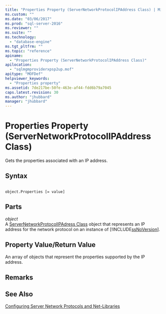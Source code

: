 ```yaml
---
title: "Properties Property (ServerNetworkProtocolIPAddress Class) | Microsoft Docs"
ms.custom: ""
ms.date: "03/06/2017"
ms.prod: "sql-server-2016"
ms.reviewer: ""
ms.suite: ""
ms.technology: 
  - "database-engine"
ms.tgt_pltfrm: ""
ms.topic: "reference"
apiname: 
  - "Properties Property (ServerNetworkProtocolIPAddress Class)"
apilocation: 
  - "sqlmgmproviderxpsp2up.mof"
apitype: "MOFDef"
helpviewer_keywords: 
  - "Properties property"
ms.assetid: 7de217be-50fe-463e-af44-fdd6b79a7045
caps.latest.revision: 30
ms.author: "jhubbard"
manager: "jhubbard"
---
```

# Properties Property (ServerNetworkProtocolIPAddress Class)
  Gets the properties associated with an IP address.  
  
## Syntax  
  
```  
  
object.Properties [= value]  
```  
  
## Parts  
 *object*  
 A [ServerNetworkProtocolIPAdress Class](../../../relational-databases/wmi-provider-configuration-classes/servernetworkprotocolipaddress-class/servernetworkprotocolipaddress-class.md) object that represents an IP address for the network protocol on an instance of [!INCLUDE[ssNoVersion](../../../advanced-analytics/r-services/includes/ssnoversion-md.md)].  
  
## Property Value/Return Value  
 An array of objects that represent the properties supported by the IP address.  
  
## Remarks  
  
## See Also  
 [Configuring Server Network Protocols and Net-Libraries](http://msdn.microsoft.com/library/ms177485\(v=sql.100\).aspx)  
  
  